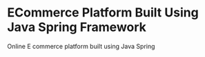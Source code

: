 # ECommerce Platform Built Using Java Spring Framework
Online E commerce platform built using Java Spring
